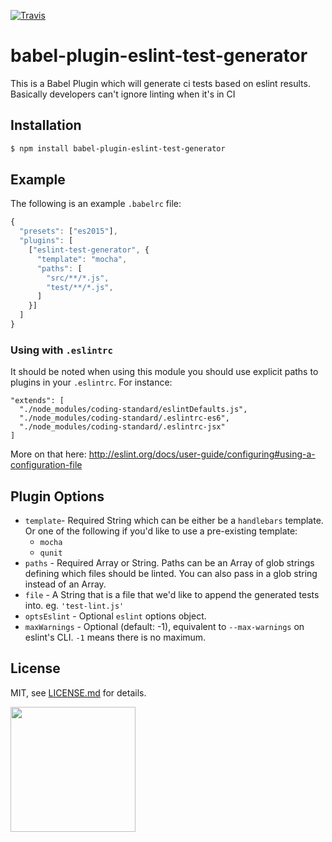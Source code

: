 [![Travis](https://travis-ci.com/Shopify/babal-plugin-eslint-test-generator.svg?branch=master)](https://travis-ci.com/Shopify/babal-plugin-eslint-test-generator)
# babel-plugin-eslint-test-generator

This is a Babel Plugin which will generate ci tests based on eslint results. Basically developers can't ignore linting when it's in CI

## Installation
```bash
$ npm install babel-plugin-eslint-test-generator
```

## Example

The following is an example `.babelrc` file:

```javascript
{
  "presets": ["es2015"],
  "plugins": [
    ["eslint-test-generator", {
      "template": "mocha",
      "paths": [
        "src/**/*.js",
        "test/**/*.js",
      ]
    }]
  ]
}
```

### Using with `.eslintrc`
It should be noted when using this module you should use explicit paths to plugins in your `.eslintrc`. For instance:
```
"extends": [
  "./node_modules/coding-standard/eslintDefaults.js",
  "./node_modules/coding-standard/.eslintrc-es6",
  "./node_modules/coding-standard/.eslintrc-jsx"
]
```

More on that here:
http://eslint.org/docs/user-guide/configuring#using-a-configuration-file


## Plugin Options

- `template`- Required String which can be either be a `handlebars` template. Or one of the following if you'd like to use a pre-existing template:
    + `mocha`
    + `qunit`
- `paths` - Required Array or String. Paths can be an Array of glob strings defining which files should be linted. You can also pass in a glob string instead of an Array.
- `file` - A String that is a file that we'd like to append the generated tests into. eg. `'test-lint.js'`
- `optsEslint` - Optional `eslint` options object.
- `maxWarnings` - Optional (default: -1), equivalent to `--max-warnings` on
  eslint's CLI. `-1` means there is no maximum.

## License

MIT, see [LICENSE.md](http://github.com/Shopify/babel-plugin-eslint-test-generator/blob/master/LICENSE.md) for details.

<img src="https://cdn.shopify.com/shopify-marketing_assets/builds/19.0.0/shopify-full-color-black.svg" width="200" />
